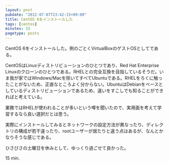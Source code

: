 ```yaml
---
layout: post
pubdate: "2012-07-07T23:42:15+09:00"
title: CentOS 6をインストールした
tags: [centos]
minutes: 15
pagetype: posts
---
```

CentOS 6をインストールした。例のごとくVirtualBoxのゲストOSとしてである。

CentOSはLinuxディストリビューションのひとつであり、Red Hat Enterprise Linuxのクローンのひとつである。RHELとの完全互換を目指しているそうだ。いま我が家ではWindows/Macを除いてすべてUbuntuである。RHELをろくに触ったことがないため、正直なところよく分からない。UbuntuはDebianをベースとしているディストリビューションであるため、違いをすこしでも知ることができればと考えている。 

業務ではRHELが使われることが多いという噂を聞いたので、実用面を考えて学習するなら良い選択だとは思う。

実際にインストールしてみるとネットワークの設定方法が異なったり、ディレクトリの構成が若干違ったり、rootユーザーが居たりと違う点はあるが、なんとかなりそうな感じである。

ひさびさの土曜日を休みとして、ゆっくり過ごせて良かった。

15 min.
